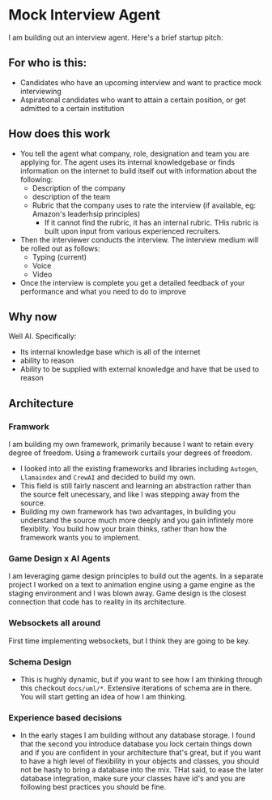 # Mock Interview Agent

I am building out an interview agent. Here's a brief startup pitch:

## For who is this:
- Candidates who have an upcoming interview and want to practice mock interviewing
- Aspirational candidates who want to attain a certain position, or get admitted to a certain institution 

## How does this work
- You tell the agent what company, role, designation and team you are applying for. The agent uses its internal knowledgebase or finds information on the internet to build itself out with information about the following:
    - Description of the company
    - description of the team 
    - Rubric that the company uses to rate the interview (if available, eg: Amazon's leaderhsip principles) 
        - If it cannot find the rubric, it has an internal rubric. THis rubric is built upon input from various experienced recruiters. 
- Then the interviewer conducts the interview. The interview medium will be rolled out as follows:
    - Typing (current)
    - Voice
    - Video 
- Once the interview is complete you get a detailed feedback of your performance and what you need to do to improve

## Why now
Well AI. Specifically: 
- Its internal knowledge base which is all of the internet
- ability to reason 
- Ability to be supplied with external knowledge and have that be used to reason

## Architecture

### Framwork
I am building my own framework, primarily because I want to retain every degree of freedom. Using a framework curtails your degrees of freedom.  
- I looked into all the existing frameworks and libraries including `Autogen`, `Llamaindex` and `CrewAI` and decided to build my own. 
- This field is still fairly nascent and learning an abstraction rather than the source felt unecessary, and like I was stepping away from the source. 
- Building my own framework has two advantages, in building you understand the source much more deeply and you gain infintely more flexiblity. You build how your brain thinks, rather than how the framework wants you to implement. 

### Game Design x AI Agents
I am leveraging game design principles to build out the agents. In a separate project I worked on a text to animation engine using a game engine as the staging environment and I was blown away. Game design is the closest connection that code has to reality in its architecture. 

### Websockets all around
First time implementing websockets, but I think they are going to be key.

### Schema Design
- This is hughly dynamic, but if you want to see how I am thinking through this checkout `docs/uml/*`. Extensive iterations of schema are in there. You will start getting an idea of how I am thinking. 

### Experience based decisions
- In the early stages I am building without any database storage. I found that the second you introduce database you lock certain things down and if you are confident in your architecture that's great, but if you want to have a high level of flexibility in your objects and classes, you should not be hasty to bring a database into the mix. THat said, to ease the later database integration, make sure your classes have id's and you are following best practices you should be fine. 
